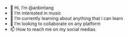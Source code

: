 - 👋 Hi, I’m @anbintang
- 👀 I’m interested in music
- 🌱 I’m currently learning about anything that i can learn
- 💞️ I’m looking to collaborate on any platform
- 📫 How to reach me on my social medias

<!---
anbintang/anbintang is a ✨ special ✨ repository because its `README.md` (this file) appears on your GitHub profile.
You can click the Preview link to take a look at your changes.
--->
